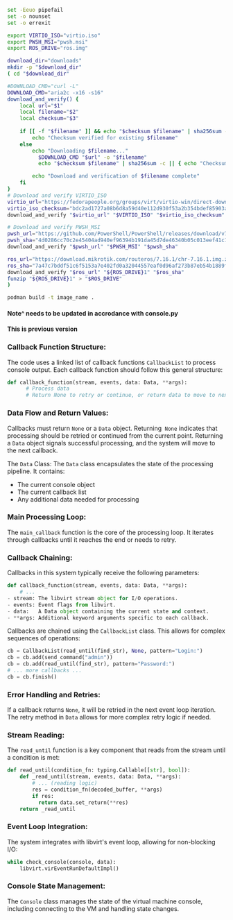 ```bash
set -Eeuo pipefail
set -o nounset
set -o errexit

export VIRTIO_ISO="virtio.iso"
export PWSH_MSI="pwsh.msi"
export ROS_DRIVE="ros.img"

download_dir="downloads"
mkdir -p "$download_dir"
( cd "$download_dir"

#DOWNLOAD_CMD="curl -L"
DOWNLOAD_CMD="aria2c -x16 -s16"
download_and_verify() {
    local url="$1"
    local filename="$2"
    local checksum="$3"
    
    if [[ -f "$filename" ]] && echo "$checksum $filename" | sha256sum -c --quiet; then
        echo "Checksum verified for existing $filename"
    else
        echo "Downloading $filename..."
          $DOWNLOAD_CMD "$url" -o "$filename"
          echo "$checksum $filename" | sha256sum -c || { echo "Checksum verification failed for $filename"; exit 1; }

        echo "Download and verification of $filename complete"
    fi
}
# Download and verify VIRTIO_ISO
virtio_url="https://fedorapeople.org/groups/virt/virtio-win/direct-downloads/archive-virtio/virtio-win-0.1.262-2/virtio-win-0.1.262.iso"
virtio_iso_checksum="bdc2ad1727a08b6d8a59d40e112d930f53a2b354bdef85903abaad896214f0a3"
download_and_verify "$virtio_url" "$VIRTIO_ISO" "$virtio_iso_checksum"

# Download and verify PWSH_MSI
pwsh_url="https://github.com/PowerShell/PowerShell/releases/download/v7.4.5/PowerShell-7.4.5-win-x64.msi"
pwsh_sha="4d0286cc70c2e45404ad940ef96394b191da45d7de46340b05c013eef41c1eec"
download_and_verify "$pwsh_url" "$PWSH_MSI" "$pwsh_sha"

ros_url="https://download.mikrotik.com/routeros/7.16.1/chr-7.16.1.img.zip"
ros_sha="7a47c7bddf51c6f5153a7e402fd0a32044557eaf0d96af273b87eb54b1889f29"
download_and_verify "$ros_url" "${ROS_DRIVE}1" "$ros_sha"
funzip "${ROS_DRIVE}1" > "$ROS_DRIVE"
)

podman build -t image_name .

```

#### Note^ needs to be updated in accrodance with console.py
#### This is previous version
### Callback Function Structure: 
The code uses a linked list of callback functions `CallbackList` to process console output. Each callback function should follow this general structure:
```python
def callback_function(stream, events, data: Data, **args):
      # Process data
      # Return None to retry or continue, or return data to move to next callback
```
### Data Flow and Return Values:
Callbacks must return `None` or a `Data` object.
Returning` None` indicates that processing should be retried or continued from the current point.
Returning a `Data` object signals successful processing, and the system will move to the next callback.

The `Data` Class: The `Data` class encapsulates the state of the processing pipeline. It contains:
- The current console object
- The current callback list
- Any additional data needed for processing

### Main Processing Loop: 
The `main_callback` function is the core of the processing loop. It iterates through callbacks until it reaches the end or needs to retry.
### Callback Chaining: 
Callbacks in this system typically receive the following parameters:
```python
def callback_function(stream, events, data: Data, **args):
    # ...
- stream: The libvirt stream object for I/O operations.
- events: Event flags from libvirt.
- data:   A Data object containing the current state and context.
- **args: Additional keyword arguments specific to each callback.
```
Callbacks are chained using the `CallbackList` class. This allows for complex sequences of operations:
```python
cb = CallbackList(read_until(find_str), None, pattern="Login:")
cb = cb.add(send_command("admin"))
cb = cb.add(read_until(find_str), pattern="Password:")
# ... more callbacks ...
cb = cb.finish()
```

### Error Handling and Retries:
If a callback returns `None`, it will be retried in the next event loop iteration.
The retry method in `Data` allows for more complex retry logic if needed.

### Stream Reading: 
The `read_until` function is a key component that reads from the stream until a condition is met:
```python
def read_until(condition_fn: typing.Callable[[str], bool]):
    def _read_until(stream, events, data: Data, **args):
        # ... (reading logic)
        res = condition_fn(decoded_buffer, **args)
        if res:
          return data.set_return(**res)
    return _read_until
```
### Event Loop Integration: 
The system integrates with libvirt's event loop, allowing for non-blocking I/O:
```python
while check_console(console, data):
    libvirt.virEventRunDefaultImpl()
```
### Console State Management: 
The `Console` class manages the state of the virtual machine console, including connecting to the VM and handling state changes.
